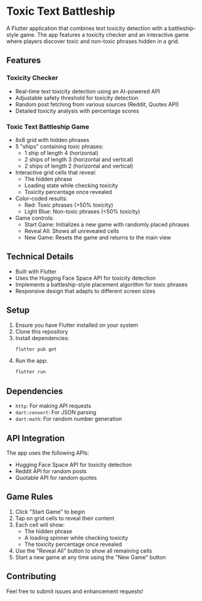 # Toxic Text Battleship

A Flutter application that combines text toxicity detection with a battleship-style game. The app features a toxicity checker and an interactive game where players discover toxic and non-toxic phrases hidden in a grid.

## Features

### Toxicity Checker
- Real-time text toxicity detection using an AI-powered API
- Adjustable safety threshold for toxicity detection
- Random post fetching from various sources (Reddit, Quotes API)
- Detailed toxicity analysis with percentage scores

### Toxic Text Battleship Game
- 8x8 grid with hidden phrases
- 5 "ships" containing toxic phrases:
  - 1 ship of length 4 (horizontal)
  - 2 ships of length 3 (horizontal and vertical)
  - 2 ships of length 2 (horizontal and vertical)
- Interactive grid cells that reveal:
  - The hidden phrase
  - Loading state while checking toxicity
  - Toxicity percentage once revealed
- Color-coded results:
  - Red: Toxic phrases (>50% toxicity)
  - Light Blue: Non-toxic phrases (<50% toxicity)
- Game controls:
  - Start Game: Initializes a new game with randomly placed phrases
  - Reveal All: Shows all unrevealed cells
  - New Game: Resets the game and returns to the main view

## Technical Details

- Built with Flutter
- Uses the Hugging Face Space API for toxicity detection
- Implements a battleship-style placement algorithm for toxic phrases
- Responsive design that adapts to different screen sizes

## Setup

1. Ensure you have Flutter installed on your system
2. Clone this repository
3. Install dependencies:
   ```bash
   flutter pub get
   ```
4. Run the app:
   ```bash
   flutter run
   ```

## Dependencies

- `http`: For making API requests
- `dart:convert`: For JSON parsing
- `dart:math`: For random number generation

## API Integration

The app uses the following APIs:
- Hugging Face Space API for toxicity detection
- Reddit API for random posts
- Quotable API for random quotes

## Game Rules

1. Click "Start Game" to begin
2. Tap on grid cells to reveal their content
3. Each cell will show:
   - The hidden phrase
   - A loading spinner while checking toxicity
   - The toxicity percentage once revealed
4. Use the "Reveal All" button to show all remaining cells
5. Start a new game at any time using the "New Game" button

## Contributing

Feel free to submit issues and enhancement requests!
